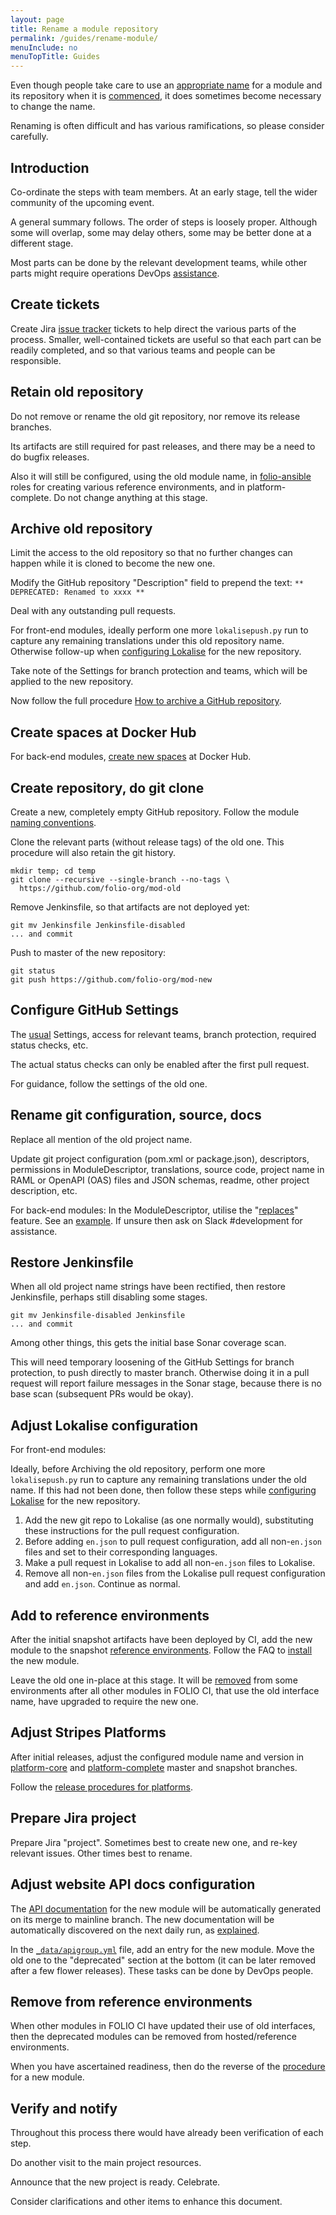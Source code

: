 ```yaml
---
layout: page
title: Rename a module repository
permalink: /guides/rename-module/
menuInclude: no
menuTopTitle: Guides
---
```


Even though people take care to use an [appropriate name](/guidelines/naming-conventions/#module-names) for a module and its repository when it is [commenced](/guidelines/create-new-repo/), it does sometimes become necessary to change the name.

Renaming is often difficult and has various ramifications, so please consider carefully.

## Introduction

Co-ordinate the steps with team members. At an early stage, tell the wider community of the upcoming event.

A general summary follows. The order of steps is loosely proper. Although some will overlap, some may delay others, some may be better done at a different stage.

Most parts can be done by the relevant development teams, while other parts might require operations DevOps [assistance](/faqs/how-to-raise-devops-ticket/).

## Create tickets

Create Jira [issue tracker](/guidelines/issue-tracker/) tickets to help direct the various parts of the process.
Smaller, well-contained tickets are useful so that each part can be readily completed, and so that various teams and people can be responsible.

## Retain old repository

Do not remove or rename the old git repository, nor remove its release branches.

Its artifacts are still required for past releases, and there may be a need to do bugfix releases.

Also it will still be configured, using the old module name, in [folio-ansible](https://github.com/folio-org/folio-ansible) roles for creating various reference environments, and in platform-complete.
Do not change anything at this stage.

## Archive old repository

Limit the access to the old repository so that no further changes can happen while it is cloned to become the new one.

Modify the GitHub repository "Description" field to prepend the text: `** DEPRECATED: Renamed to xxxx ** `

Deal with any outstanding pull requests.

For front-end modules, ideally perform one more `lokalisepush.py` run to capture any remaining translations under this old repository name.
Otherwise follow-up when [configuring Lokalise](#adjust-lokalise-configuration) for the new repository.

Take note of the Settings for branch protection and teams, which will be applied to the new repository.

Now follow the full procedure [How to archive a GitHub repository](/faqs/how-to-archive-repository/).

## Create spaces at Docker Hub

For back-end modules, [create new spaces](/download/artifacts/#docker-images) at Docker Hub.

## Create repository, do git clone

Create a new, completely empty GitHub repository.
Follow the module [naming conventions](/guidelines/naming-conventions/#module-names).

Clone the relevant parts (without release tags) of the old one.
This procedure will also retain the git history.

```
mkdir temp; cd temp
git clone --recursive --single-branch --no-tags \
  https://github.com/folio-org/mod-old
```

Remove Jenkinsfile, so that artifacts are not deployed yet:

```
git mv Jenkinsfile Jenkinsfile-disabled
... and commit
```

Push to master of the new repository:

```
git status
git push https://github.com/folio-org/mod-new
```

## Configure GitHub Settings

The [usual](/guidelines/create-new-repo/) Settings, access for relevant teams, branch protection, required status checks, etc.

The actual status checks can only be enabled after the first pull request.

For guidance, follow the settings of the old one.

## Rename git configuration, source, docs

Replace all mention of the old project name.

Update git project configuration (pom.xml or package.json), descriptors, permissions in ModuleDescriptor, translations, source code, project name in RAML or OpenAPI (OAS) files and JSON schemas, readme, other project description, etc.

For back-end modules: In the ModuleDescriptor, utilise the "[replaces](https://github.com/folio-org/okapi/blob/177a60e5de9cf37e7fdd1c0fa9ecf00f72c481e9/okapi-core/src/main/raml/ModuleDescriptor.json#L17)" feature.
See an [example](https://github.com/folio-org/mod-inventory-storage/pull/765).
If unsure then ask on Slack #development for assistance.

## Restore Jenkinsfile

When all old project name strings have been rectified, then restore Jenkinsfile, perhaps still disabling some stages.

```
git mv Jenkinsfile-disabled Jenkinsfile
... and commit
```

Among other things, this gets the initial base Sonar coverage scan.

This will need temporary loosening of the GitHub Settings for branch protection, to push directly to master branch.
Otherwise doing it in a pull request will report failure messages in the Sonar stage, because there is no base scan (subsequent PRs would be okay).

## Adjust Lokalise configuration

For front-end modules:

Ideally, before Archiving the old repository, perform one more `lokalisepush.py` run to capture any remaining translations under the old name.
If this had not been done, then follow these steps while [configuring Lokalise](/guidelines/create-new-repo/#configure-lokalise) for the new repository.

1. Add the new git repo to Lokalise (as one normally would), substituting these instructions for the pull request configuration.
1. Before adding `en.json` to pull request configuration, add all non-`en.json` files and set to their corresponding languages.
1. Make a pull request in Lokalise to add all non-`en.json` files to Lokalise.
1. Remove all non-`en.json` files from the Lokalise pull request configuration and add `en.json`.  Continue as normal.

## Add to reference environments

After the initial snapshot artifacts have been deployed by CI, add the new module to the snapshot [reference environments](/guides/automation/#reference-environments).
Follow the FAQ to [install](/faqs/how-to-install-new-module/) the new module.

Leave the old one in-place at this stage. It will be [removed](#remove-from-reference-environments) from some environments after all other modules in FOLIO CI, that use the old interface name, have upgraded to require the new one.

## Adjust Stripes Platforms

After initial releases, adjust the configured module name and version in
[platform-core](https://github.com/folio-org/platform-core)
and
[platform-complete](https://github.com/folio-org/platform-complete)
master and snapshot branches.

Follow the [release procedures for platforms](/guidelines/release-procedures/#add-to-platforms).

## Prepare Jira project

Prepare Jira "project". Sometimes best to create new one, and re-key relevant issues. Other times best to rename.

## Adjust website API docs configuration

The [API documentation](/reference/api/) for the new module will be automatically generated on its merge to mainline branch.
The new documentation will be automatically discovered on the next daily run, as [explained](/reference/api/#explain-gather-config).

In the [`_data/apigroup.yml`](https://github.com/folio-org/folio-org.github.io/blob/master/_data/apigroup.yml) file, add an entry for the new module.
Move the old one to the "deprecated" section at the bottom (it can be later removed after a few flower releases).
These tasks can be done by DevOps people.

## Remove from reference environments

When other modules in FOLIO CI have updated their use of old interfaces, then the deprecated modules can be removed from hosted/reference environments.

When you have ascertained readiness, then do the reverse of the [procedure](/faqs/how-to-install-new-module/) for a new module.

## Verify and notify

Throughout this process there would have already been verification of each step.

Do another visit to the main project resources.

Announce that the new project is ready. Celebrate.

Consider clarifications and other items to enhance this document.
